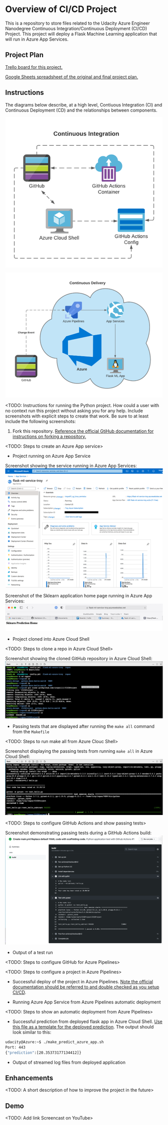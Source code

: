 # Overview of CI/CD Project

This is a repository to store files related to the Udacity Azure Engineer Nanodegree Continuous Integration/Continuous Deployment (CI/CD) Project. This project will deploy a Flask Machine Learning application that will run in Azure App Services.

## Project Plan

[Trello board for this project.][1]

[Google Sheets spreadsheet of the original and final project plan.][2]

## Instructions

The diagrams below describe, at a high level, Contiuous Integration (CI) and Continuous Deployment (CD) and the relationships between components.

![Alt text](/CI_Azure_Diagram.png?raw=true "CI_Azure_Diagram.png")

![Alt text](/CD_Azure_Diagram.png?raw=true "CD_Azure_Diagram.png")

<TODO:  Instructions for running the Python project.  How could a user with no context run this project without asking you for any help.  Include screenshots with explicit steps to create that work. Be sure to at least include the following screenshots:


1. Fork this repository. [Reference the official GtiHub documentation for instructions on forking a repository.][3]

<TODO: Steps to create an Azure App service>

* Project running on Azure App Service

Screenshot showing the service running in Azure App Services:
![Alt text](/Azure_App_Services.png?raw=true "Azure_App_Services.png")

Screenshot of the Sklearn application home page running in Azure App Services:
![Alt text](/Sklearn_Home.png?raw=true "Sklearn_Home.png")

* Project cloned into Azure Cloud Shell

<TODO: Steps to clone a repo in Azure Cloud Shell>

Screenshot showing the cloned GitHub repository in Azure Cloud Shell:
![Alt text](/Cloned_Repo_Azure.png?raw=true "Cloned_Repo_Azure.png")

* Passing tests that are displayed after running the `make all` command from the `Makefile`

<TODO: Steps to run make all from Azure Clouc Shell>

Screenshot displaying the passing tests from running `make all` in Azure Cloud Shell:
![Alt text](/Cloud_Shell_Setup_Passing_Tests.png?raw=true "Cloud_Shell_Setup_Passing_Tests.png")

<TODO: Steps to configure GitHub Actions and show passing tests>

Screenshot demonstrating passing tests during a GitHub Actions build:
![Alt text](/Passing_GitHub_Actions_Build.png?raw=true "Passing_GitHub_Actions_Build.png")

* Output of a test run

<TODO: Steps to configure GitHub for Azure Pipelines>

<TODO: Steps to configure a project in Azure Pipelines>

* Successful deploy of the project in Azure Pipelines.  [Note the official documentation should be referred to and double checked as you setup CI/CD](https://docs.microsoft.com/en-us/azure/devops/pipelines/ecosystems/python-webapp?view=azure-devops).

* Running Azure App Service from Azure Pipelines automatic deployment

<TODO: Steps to show an automatic deployment from Azure Pipelines>

* Successful prediction from deployed flask app in Azure Cloud Shell.  [Use this file as a template for the deployed prediction](https://github.com/udacity/nd082-Azure-Cloud-DevOps-Starter-Code/blob/master/C2-AgileDevelopmentwithAzure/project/starter_files/flask-sklearn/make_predict_azure_app.sh).
The output should look similar to this:

```bash
udacity@Azure:~$ ./make_predict_azure_app.sh
Port: 443
{"prediction":[20.35373177134412]}
```

* Output of streamed log files from deployed application

>

## Enhancements

<TODO: A short description of how to improve the project in the future>

## Demo 

<TODO: Add link Screencast on YouTube>

[1]: https://trello.com/b/GWL8MO8g/building-ci-cd-pipeline
[2]: https://docs.google.com/spreadsheets/d/1QMoPynXT3BXGuPUoEhMU0OHgs3Zs2ru5FsCxnYTjpDw/edit?usp=sharing
[3]: https://docs.github.com/en/github/getting-started-with-github/fork-a-repo